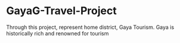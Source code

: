 # GayaG-Travel-Project
Through this project, represent home district, Gaya
Tourism. Gaya is historically rich and renowned for
tourism
